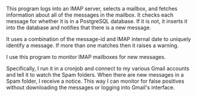This program logs into an IMAP server, selects a mailbox, and fetches
information about all of the messages in the mailbox. It checks each message
for whether it is in a PostgreSQL database. If it is not, it inserts it into
the database and notifies that there is a new message.

It uses a combination of the message-id and IMAP internal date to uniquely
identify a message. If more than one matches then it raises a warning.

I use this program to monitor IMAP mailboxes for new messages.

Specifically, I run it in a cronjob and connect to my various Gmail accounts
and tell it to watch the Spam folders. When there are new messages in a Spam
folder, I receive a notice. This way I can monitor for false positives without
downloading the messages or logging into Gmail's interface.
